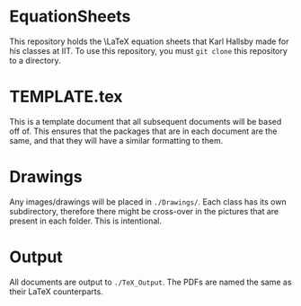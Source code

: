 # EquationSheets
This repository holds the \LaTeX equation sheets that Karl Hallsby made for his classes at IIT.
To use this repository, you must `git clone` this repository to a directory.

# TEMPLATE.tex
This is a template document that all subsequent documents will be based off of.
This ensures that the packages that are in each document are the same, and that they will have a similar formatting to them.

# Drawings
Any images/drawings will be placed in `./Drawings/`. Each class has its own subdirectory, therefore there might be cross-over in the pictures that are present in each folder. This is intentional. 

# Output
All documents are output to `./TeX_Output`. The PDFs are named the same as their LaTeX counterparts.
